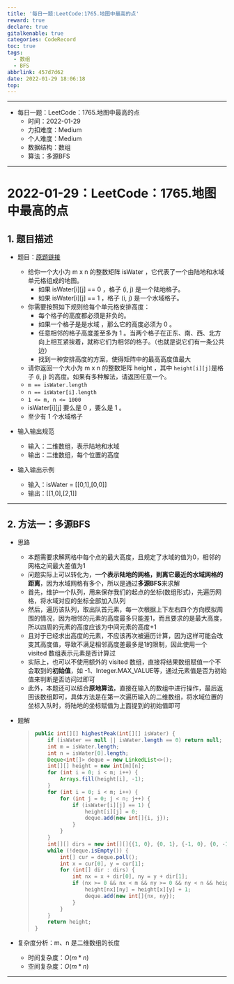 ```yaml
---
title: '每日一题:LeetCode:1765.地图中最高的点'
reward: true
declare: true
gitalkenable: true
categories: CodeRecord
toc: true
tags:
  - 数组
  - BFS
abbrlink: 457d7d62
date: 2022-01-29 18:06:18
top:
---
```

---

* 每日一题：LeetCode：1765.地图中最高的点
  * 时间：2022-01-29
  * 力扣难度：Medium
  * 个人难度：Medium
  * 数据结构：数组
  * 算法：多源BFS


---

<!-- more -->

# 2022-01-29：LeetCode：1765.地图中最高的点

## 1. 题目描述

* 题目：[原题链接](https://leetcode-cn.com/problems/map-of-highest-peak/)

  * 给你一个大小为 m x n 的整数矩阵 isWater ，它代表了一个由陆地和水域单元格组成的地图。
    * 如果 isWater[i][j] == 0 ，格子 (i, j) 是一个陆地格子。
    * 如果 isWater[i][j] == 1 ，格子 (i, j) 是一个水域格子。
  * 你需要按照如下规则给每个单元格安排高度：
    * 每个格子的高度都必须是非负的。
    * 如果一个格子是是水域 ，那么它的高度必须为 0 。
    * 任意相邻的格子高度差至多为 1 。当两个格子在正东、南、西、北方向上相互紧挨着，就称它们为相邻的格子。（也就是说它们有一条公共边）
    * 找到一种安排高度的方案，使得矩阵中的最高高度值最大
  * 请你返回一个大小为 m x n 的整数矩阵 height ，其中 `height[i][j]`是格子 (i, j) 的高度。如果有多种解法，请返回任意一个。
  * `m == isWater.length`
  * `n == isWater[i].length`
  * `1 <= m, n <= 1000`
  * isWater[i][j] 要么是 0 ，要么是 1 。
  * 至少有 1 个水域格子
  
* 输入输出规范
  * 输入：二维数组，表示陆地和水域
  * 输出：二维数组，每个位置的高度
* 输入输出示例
  * 输入：isWater = [[0,1],[0,0]]
  * 输出：[[1,0],[2,1]]


---

## 2. 方法一：多源BFS

* 思路

  * 本题需要求解网格中每个点的最大高度，且规定了水域的值为0，相邻的网格之间最大差值为1
  * 问题实际上可以转化为，**一个表示陆地的网格，到离它最近的水域网格的距离**，因为水域网格有多个，所以是通过**多源BFS**来求解
  * 首先，维护一个队列，用来保存我们的起点的坐标(数组形式)，先遍历网格，将水域对应的坐标全部加入队列
  * 然后，遍历该队列，取出队首元素，每一次根据上下左右四个方向模拟周围的情况，因为相邻的元素的高度最多只能差1，而且要求的是最大高度，所以四周的元素的高度应该为中间元素的高度+1
  * 且对于已经求出高度的元素，不应该再次被遍历计算，因为这样可能会改变其高度值，导致不满足相邻高度差最多是1的限制，因此使用一个 visited 数组表示元素是否计算过
  * 实际上，也可以不使用额外的 visited 数组，直接将结果数组赋值一个不会取到的**初始值**，如 -1、Integer.MAX_VALUE等，通过元素值是否为初始值来判断是否访问过即可
  * 此外，本题还可以结合**原地算法**，直接在输入的数组中进行操作，最后返回该数组即可，具体方法是在第一次遍历输入的二维数组，将水域位置的坐标入队时，将陆地的坐标赋值为上面提到的初始值即可

* 题解

  > ```java
  > public int[][] highestPeak(int[][] isWater) {
  >     if (isWater == null || isWater.length == 0) return null;
  >     int m = isWater.length;
  >     int n = isWater[0].length;
  >     Deque<int[]> deque = new LinkedList<>();
  >     int[][] height = new int[m][n];
  >     for (int i = 0; i < m; i++) {
  >         Arrays.fill(height[i], -1);
  >     }
  >     for (int i = 0; i < m; i++) {
  >         for (int j = 0; j < n; j++) {
  >             if (isWater[i][j] == 1) {
  >                 height[i][j] = 0;
  >                 deque.add(new int[]{i, j});
  >             }
  >         }
  >     }
  >     int[][] dirs = new int[][]{{1, 0}, {0, 1}, {-1, 0}, {0, -1}};
  >     while (!deque.isEmpty()) {
  >         int[] cur = deque.poll();
  >         int x = cur[0], y = cur[1];
  >         for (int[] dir : dirs) {
  >             int nx = x + dir[0], ny = y + dir[1];
  >             if (nx >= 0 && nx < m && ny >= 0 && ny < n && height[nx][ny] == -1) {
  >                 height[nx][ny] = height[x][y] + 1;
  >                 deque.add(new int[]{nx, ny});
  >             }
  >         }
  >     }
  >     return height;
  > }
  > ```
  
* 复杂度分析：m、n 是二维数组的长度

  * 时间复杂度：$O(m*n)$
  * 空间复杂度：$O(m*n)$

---

